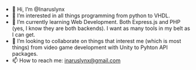- 👋 Hi, I’m @Inaruslynx
- 👀 I’m interested in all things programming from python to VHDL.
- 🌱 I’m currently learning Web Development. Both Express.js and PHP (yes, I know they are both backends). I want as many tools in my belt as I can get.
- 💞️ I’m looking to collaborate on things that interest me (which is most things) from video game development with Unity to Pyhton API packages.
- 📫 How to reach me: inaruslynx@gmail.com
